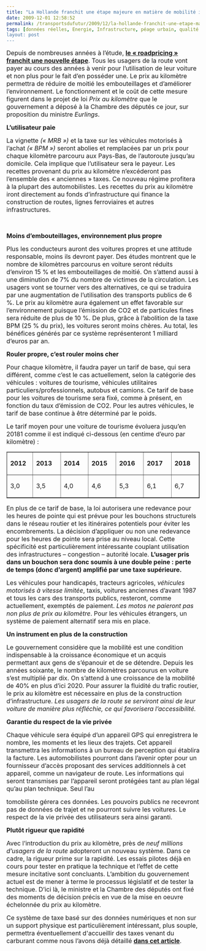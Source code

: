```yaml
---
title: "La Hollande franchit une étape majeure en matière de mobilité individuelle !"
date: 2009-12-01 12:58:52
permalink: /transportsdufutur/2009/12/la-hollande-franchit-une-etape-majeure-en-matiere-de-mobilite-individuelle.html
tags: [données réelles, Energie, Infrastructure, péage urbain, qualité de l'air, roadpricing, TIC, Véhicule]
layout: post
---
```


<p class="MsoNormal"><span><font size="3">Depuis de nombreuses années à l’étude, <strong><a href="http://www.verkeerenwaterstaat.nl/english/news/newsitems/kilometrechargemostpeoplewillenduppayingless.aspx">le « roadpricing » franchit une nouvelle étape</a></strong>. Tous les usagers de la route vont payer au cours des années à venir pour l’utilisation de leur voiture et non plus pour le fait d’en posséder une. Le prix au kilomètre permettra de réduire de moitié les embouteillages et d’améliorer l’environnement. Le fonctionnement et le coût de cette mesure figurent dans le projet de loi <em>Prix au kilomètre</em> que le gouvernement a déposé à la Chambre des députés ce jour, sur proposition du ministre <em>Eurlings</em>.</font></span></p> <p class="MsoNormal"><strong><span><font size="3"></font></span></strong></p> <p class="MsoNormal"><font size="3"><strong><span>L’utilisateur paie </span></strong><span></span></font></p> <p class="MsoNormal"><span><font size="3">La vignette <em>(« MRB ») </em>et la taxe sur les véhicules motorisés à l’achat <em>(« BPM ») </em>seront abolies et remplacées par un prix pour chaque kilomètre parcouru aux Pays-Bas, de l’autoroute jusqu’au domicile. Cela implique que l’utilisateur sera le payeur. Les recettes provenant du prix au kilomètre n’excéderont pas l’ensemble des « anciennes » taxes. Ce nouveau régime profitera à la plupart des automobilistes. Les recettes du prix au kilomètre iront directement au fonds d’infrastructure qui finance la construction de routes, lignes ferroviaires et autres infrastructures.</font></span></p> <p class="MsoNormal"><span><font size="3">  </font></span></p>   <!--more-->  <p class="MsoNormal"><font size="3"><strong><span>Moins d’embouteillages, environnement plus propre </span></strong><span></span></font></p> <p class="MsoNormal"><span><font size="3">Plus les conducteurs auront des voitures propres et une attitude responsable, moins ils devront payer. Des études montrent que le nombre de kilomètres parcourus en voiture seront réduits d’environ 15 % et les embouteillages de moitié. On s’attend aussi à une diminution de 7% du nombre de victimes de la circulation. Les usagers vont se tourner vers des alternatives, ce qui se traduira par une augmentation de l’utilisation des transports publics de 6 %. Le prix au kilomètre aura également un effet favorable sur l’environnement puisque l’émission de CO2 et de particules fines sera réduite de plus de 10 %. De plus, grâce à l’abolition de la taxe BPM (25 % du prix), les voitures seront moins chères. Au total, les bénéfices générés par ce système représenteront 1 milliard d’euros par an.</font></span></p> <p class="MsoNormal"><span><font size="3"></font></span></p> <p class="MsoNormal"><font size="3"><strong><span>Rouler propre, c’est rouler moins cher </span></strong><span></span></font></p> <p class="MsoNormal"><span><font size="3">Pour chaque kilomètre, il faudra payer un tarif de base, qui sera différent, comme c’est le cas actuellement, selon la catégorie des véhicules : voitures de tourisme, véhicules utilitaires particuliers/professionnels, autobus et camions. Ce tarif de base pour les voitures de tourisme sera fixé, comme à présent, en fonction du taux d’émission de CO2. Pour les autres véhicules, le tarif de base continue à être déterminé par le poids.</font></span></p> <p class="MsoNormal"><span><font size="3">Le tarif moyen pour une voiture de tourisme évoluera jusqu’en 20181 comme il est indiqué ci-dessous (en centime d’euro par kilomètre) :</font></span></p> <table border="1" cellpadding="0" cellspacing="0" class="MsoNormalTable"> <tbody> <tr> <td valign="top" width="58"> <p class="MsoNormal"><font size="3"><strong><span>2012 </span></strong><span></span></font></p></td> <td valign="top" width="67"> <p class="MsoNormal"><font size="3"><strong><span>2013 </span></strong><span></span></font></p></td> <td valign="top" width="67"> <p class="MsoNormal"><font size="3"><strong><span>2014 </span></strong><span></span></font></p></td> <td valign="top" width="67"> <p class="MsoNormal"><font size="3"><strong><span>2015 </span></strong><span></span></font></p></td> <td valign="top" width="67"> <p class="MsoNormal"><font size="3"><strong><span>2016 </span></strong><span></span></font></p></td> <td valign="top" width="67"> <p class="MsoNormal"><font size="3"><strong><span>2017 </span></strong><span></span></font></p></td> <td valign="top" width="67"> <p class="MsoNormal"><font size="3"><strong><span>2018 </span></strong><span></span></font></p></td></tr> <tr> <td valign="top" width="58"> <p class="MsoNormal"><span><font size="3">3,0 </font></span></p></td> <td valign="top" width="67"> <p class="MsoNormal"><span><font size="3">3,5 </font></span></p></td> <td valign="top" width="67"> <p class="MsoNormal"><span><font size="3">4,0 </font></span></p></td> <td valign="top" width="67"> <p class="MsoNormal"><span><font size="3">4,6 </font></span></p></td> <td valign="top" width="67"> <p class="MsoNormal"><span><font size="3">5,3 </font></span></p></td> <td valign="top" width="67"> <p class="MsoNormal"><span><font size="3">6,1 </font></span></p></td> <td valign="top" width="67"> <p class="MsoNormal"><span><font size="3">6,7 </font></span></p></td></tr></tbody></table> <p class="MsoNormal"><span><font size="3"></font></span></p> <p class="MsoNormal"><span><font size="3">En plus de ce tarif de base, la loi autorisera une redevance pour les heures de pointe qui est prévue pour les bouchons structurels dans le réseau routier et les itinéraires potentiels pour éviter les encombrements. La décision d’appliquer ou non une redevance pour les heures de pointe sera prise au niveau local. Cette spécificité est particulièrement intéressante couplant utilisation des infrastructures – congestion – autorité locale. <strong>L’usager pris dans un bouchon sera donc soumis à une double peine : perte de temps (donc d’argent) amplifié par une taxe supérieure.</strong></font></span></p> <p class="MsoNormal"><span><font size="3"></font></span></p> <p class="MsoNormal"><span><font size="3">Les véhicules pour handicapés, tracteurs agricoles, <em>véhicules motorisés à vitesse limitée</em>, taxis, voitures anciennes d’avant 1987 et tous les cars des transports publics, resteront, comme actuellement, exemptés de paiement. <em>Les motos ne paieront pas non plus de prix au kilomètre</em>. Pour les véhicules étrangers, un système de paiement alternatif sera mis en place.</font></span></p> <p class="MsoNormal"><span><font size="3"></font></span></p> <p class="MsoNormal"><font size="3"><strong><span>Un instrument en plus de la construction </span></strong><span></span></font></p> <p class="MsoNormal"><span><font size="3">Le gouvernement considère que la mobilité est une condition indispensable à la croissance économique et un acquis permettant aux gens de s’épanouir et de se détendre. Depuis les années soixante, le nombre de kilomètres parcourus en voiture s’est multiplié par dix. On s’attend à une croissance de la mobilité de 40% en plus d’ici 2020. Pour assurer la fluidité du trafic routier, le prix au kilomètre est nécessaire en plus de la construction d’infrastructure. <em>Les usagers de la route se serviront ainsi de leur voiture de manière plus réfléchie, ce qui favorisera l’accessibilité.</em></font></span></p> <p class="MsoNormal"><span><font size="3"></font></span></p> <p class="MsoNormal"><font size="3"><strong><span>Garantie du respect de la vie privée </span></strong><span></span></font></p> <p class="MsoNormal"><span><font size="3">Chaque véhicule sera équipé d’un appareil GPS qui enregistrera le nombre, les moments et les lieux des trajets. Cet appareil transmettra les informations à un bureau de perception qui établira la facture. Les automobilistes pourront dans l’avenir opter pour un fournisseur d’accès proposant des services additionnels à cet appareil, comme un navigateur de route. Les informations qui seront transmises par l’appareil seront protégées tant au plan légal qu’au plan technique. Seul l’au

tomobiliste gérera ces données. Les pouvoirs publics ne recevront pas de données de trajet et ne pourront suivre les voitures. Le respect de la vie privée des utilisateurs sera ainsi garanti.</font></span></p> <p class="MsoNormal"><span><font size="3"></font></span></p> <p class="MsoNormal"><font size="3"><strong><span>Plutôt rigueur que rapidité </span></strong><span></span></font></p> <p class="MsoNormal"><span><font size="3">Avec l’introduction du prix au kilomètre, près de <em>neuf millions d’usagers de la route</em> adopteront un nouveau système. Dans ce cadre, la rigueur prime sur la rapidité. Les essais pilotes déjà en cours pour tester en pratique la technique et l’effet de cette mesure incitative sont concluants. L’ambition du gouvernement actuel est de mener à terme le processus législatif et de tester la technique. D’ici là, le ministre et la Chambre des députés ont fixé des moments de décision précis en vue de la mise en oeuvre échelonnée du prix au kilomètre.</font></span></p> <p class="MsoNormal"><span><font size="3"></font></span></p> <p class="MsoNormal"><span><font size="3">Ce système de taxe basé sur des données numériques et non sur un support physique est particulièrement intéressant, plus souple, permettra éventuellement d'accueillir des taxes venant du carburant comme nous l’avons déjà détaillé <strong><a href="https://gabrielplassat.github.io/transportsdufutur/2009/11/le-prix-du-carburant-a-la-pompe-atil-une-limite.html" target="_blank">dans cet article</a></strong>.</font></span></p>
